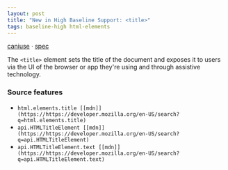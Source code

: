 ```yaml
---
layout: post
title: "New in High Baseline Support: <title>"
tags: baseline-high html-elements
---
```


[caniuse](https://caniuse.com/?search=title) · [spec](https://html.spec.whatwg.org/multipage/semantics.html#the-title-element)

The `<title>` element sets the title of the document and exposes it to users via the UI of the browser or app they're using and through assistive technology.

### Source features

- ``html.elements.title [[mdn]](https://https://developer.mozilla.org/en-US/search?q=html.elements.title)``
- ``api.HTMLTitleElement [[mdn]](https://https://developer.mozilla.org/en-US/search?q=api.HTMLTitleElement)``
- ``api.HTMLTitleElement.text [[mdn]](https://https://developer.mozilla.org/en-US/search?q=api.HTMLTitleElement.text)``
